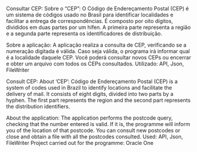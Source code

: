 Consultar CEP: Sobre o “CEP”: O Código de Endereçamento Postal (CEP) é um sistema de códigos usado no Brasil para identificar localidades e facilitar a entrega de correspondências. É composto por oito dígitos, divididos em duas partes por um hífen. A primeira parte representa a região e a segunda parte representa os identificadores de distribuição.

Sobre a aplicação: A aplicação realiza a consulta de CEP, verificando se a numeração digitada é válida. Caso seja válida, o programa irá informar qual é a localidade daquele CEP. Você poderá consultar novos CEPs ou encerrar e obter um arquivo com todos os CEPs consultados. 
Utilizado: API, Json, FileWriter

Consult CEP: About ‘CEP’: Código de Endereçamento Postal (CEP) is a system of codes used in Brazil to identify locations and facilitate the delivery of mail. It consists of eight digits, divided into two parts by a hyphen. The first part represents the region and the second part represents the distribution identifiers.

About the application: The application performs the postcode query, checking that the number entered is valid. If it is, the programme will inform you of the location of that postcode. You can consult new postcodes or close and obtain a file with all the postcodes consulted. 
Used: API, Json, FileWriter
Project carried out for the programme: Oracle One
